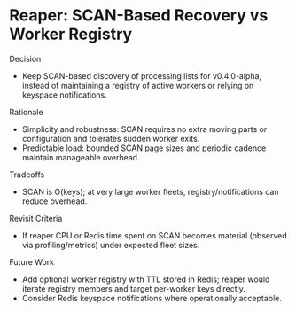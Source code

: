 # Reaper: SCAN-Based Recovery vs Worker Registry

Decision

- Keep SCAN-based discovery of processing lists for v0.4.0-alpha, instead of maintaining a registry of active workers or relying on keyspace notifications.

Rationale

- Simplicity and robustness: SCAN requires no extra moving parts or configuration and tolerates sudden worker exits.
- Predictable load: bounded SCAN page sizes and periodic cadence maintain manageable overhead.

Tradeoffs

- SCAN is O(keys); at very large worker fleets, registry/notifications can reduce overhead.

Revisit Criteria

- If reaper CPU or Redis time spent on SCAN becomes material (observed via profiling/metrics) under expected fleet sizes.

Future Work

- Add optional worker registry with TTL stored in Redis; reaper would iterate registry members and target per-worker keys directly.
- Consider Redis keyspace notifications where operationally acceptable.
